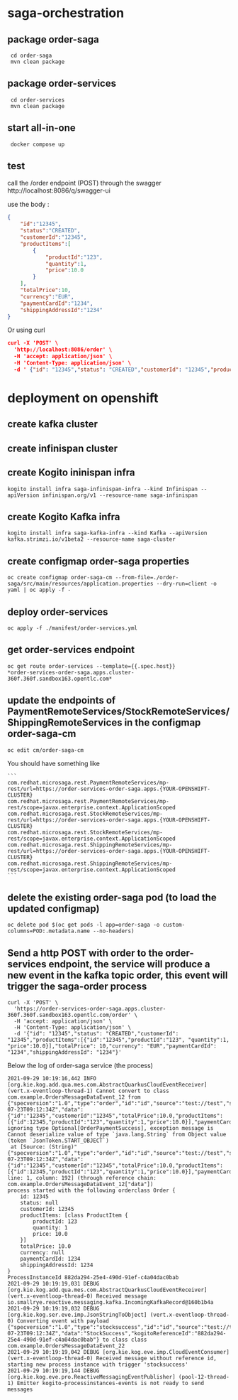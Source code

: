 # saga-orchestration


## package order-saga  
```mvn
 cd order-saga
 mvn clean package
```

## package order-services  
```mvn
 cd order-services
 mvn clean package
```


## start all-in-one 
```docker
 docker compose up
```

## test
call the /order endpoint (POST) through the swagger http://localhost:8086/q/swagger-ui 

use the body :
```json
{
    "id":"12345",
    "status":"CREATED",
    "customerId":"12345",
    "productItems":[
        {
            "productId":"123",
            "quantity":1,
            "price":10.0
        }
    ],
    "totalPrice":10,
    "currency":"EUR",
    "paymentCardId":"1234",
    "shippingAddressId":"1234"
}
```
Or using curl 
```json
curl -X 'POST' \
  'http://localhost:8086/order' \
  -H 'accept: application/json' \
  -H 'Content-Type: application/json' \
  -d ' {"id": "12345","status": "CREATED","customerId": "12345","productItems":[{"id":"12345","productId":"123", "quantity":1, "price":10.0}],"totalPrice": 10,"currency": "EUR","paymentCardId": "1234","shippingAddressId": "1234"}'
```
# deployment on openshift
## create kafka cluster
## create infinispan cluster
## create Kogito ininispan infra
```shell
kogito install infra saga-infinispan-infra --kind Infinispan --apiVersion infinispan.org/v1 --resource-name saga-infinispan 
```
## create Kogito Kafka infra
```shell
kogito install infra saga-kafka-infra --kind Kafka --apiVersion kafka.strimzi.io/v1beta2 --resource-name saga-cluster
```   
## create configmap order-saga properties
```
oc create configmap order-saga-cm --from-file=./order-saga/src/main/resources/application.properties --dry-run=client -o yaml | oc apply -f -
```

## deploy order-services
```
oc apply -f ./manifest/order-services.yml 
```
## get order-services endpoint 
```
oc get route order-services --template={{.spec.host}}
*order-services-order-saga.apps.cluster-360f.360f.sandbox163.opentlc.com*
```

## update the endpoints of PaymentRemoteServices/StockRemoteServices/ShippingRemoteServices in  the configmap order-saga-cm
```
oc edit cm/order-saga-cm
```
You should have something like

    ```
    com.redhat.microsaga.rest.PaymentRemoteServices/mp-rest/url=https://order-services-order-saga.apps.{YOUR-OPENSHIFT-CLUSTER}
    com.redhat.microsaga.rest.PaymentRemoteServices/mp-rest/scope=javax.enterprise.context.ApplicationScoped
    com.redhat.microsaga.rest.StockRemoteServices/mp-rest/url=https://order-services-order-saga.apps.{YOUR-OPENSHIFT-CLUSTER}
    com.redhat.microsaga.rest.StockRemoteServices/mp-rest/scope=javax.enterprise.context.ApplicationScoped
    com.redhat.microsaga.rest.ShippingRemoteServices/mp-rest/url=https://order-services-order-saga.apps.{YOUR-OPENSHIFT-CLUSTER}
    com.redhat.microsaga.rest.ShippingRemoteServices/mp-rest/scope=javax.enterprise.context.ApplicationScoped
    ```
## delete the existing order-saga pod (to load the updated configmap)
```
oc delete pod $(oc get pods -l app=order-saga -o custom-columns=POD:.metadata.name --no-headers)
```
## Send a http POST with order to the order-services endpoint, the service will produce a new event in the kafka topic order, this event will trigger the saga-order process
```shell 
curl -X 'POST' \
  'https://order-services-order-saga.apps.cluster-360f.360f.sandbox163.opentlc.com/order' \
  -H 'accept: application/json' \
  -H 'Content-Type: application/json' \
  -d '{"id": "12345","status": "CREATED","customerId": "12345","productItems":[{"id":"12345","productId":"123", "quantity":1, "price":10.0}],"totalPrice": 10,"currency": "EUR","paymentCardId": "1234","shippingAddressId": "1234"}'
```
Below the log of order-saga service (the process)
```log
2021-09-29 10:19:16,442 INFO  [org.kie.kog.add.qua.mes.com.AbstractQuarkusCloudEventReceiver] (vert.x-eventloop-thread-1) Cannot convert to class com.example.OrdersMessageDataEvent_12 from {"specversion":"1.0","type":"order","id":"id","source":"test://test","subject":"foo","datacontenttype":"application/json","dataschema":"http://schema.io","time":"2020-07-23T09:12:34Z","data":{"id":"12345","customerId":"12345","totalPrice":10.0,"productItems":[{"id":12345,"productId":"123","quantity":1,"price":10.0}],"paymentCardId":"1234","shippingAddressId":"1234"}}, ignoring type Optional[OrderPaymentSuccess], exception message is Cannot deserialize value of type `java.lang.String` from Object value (token `JsonToken.START_OBJECT`)
 at [Source: (String)"{"specversion":"1.0","type":"order","id":"id","source":"test://test","subject":"foo","datacontenttype":"application/json","dataschema":"http://schema.io","time":"2020-07-23T09:12:34Z","data":{"id":"12345","customerId":"12345","totalPrice":10.0,"productItems":[{"id":12345,"productId":"123","quantity":1,"price":10.0}],"paymentCardId":"1234","shippingAddressId":"1234"}}"; line: 1, column: 192] (through reference chain: com.example.OrdersMessageDataEvent_12["data"])
process started with the following orderclass Order {
    id: 12345
    status: null
    customerId: 12345
    productItems: [class ProductItem {
        productId: 123
        quantity: 1
        price: 10.0
    }]
    totalPrice: 10.0
    currency: null
    paymentCardId: 1234
    shippingAddressId: 1234
}
ProcessInstanceId 882da294-25e4-490d-91ef-c4a04dac0bab
2021-09-29 10:19:19,031 DEBUG [org.kie.kog.add.qua.mes.com.AbstractQuarkusCloudEventReceiver] (vert.x-eventloop-thread-0) Received message io.smallrye.reactive.messaging.kafka.IncomingKafkaRecord@160b1b4a
2021-09-29 10:19:19,032 DEBUG [org.kie.kog.ser.eve.imp.JsonStringToObject] (vert.x-eventloop-thread-0) Converting event with payload {"specversion":"1.0","type":"stocksuccess","id":"id","source":"test://test","subject":"foo","datacontenttype":"application/json","dataschema":"http://schema.io","time":"2020-07-23T09:12:34Z","data":"StockSuccess","kogitoReferenceId":"882da294-25e4-490d-91ef-c4a04dac0bab"} to class class com.example.OrdersMessageDataEvent_22
2021-09-29 10:19:19,042 DEBUG [org.kie.kog.eve.imp.CloudEventConsumer] (vert.x-eventloop-thread-0) Received message without reference id, starting new process instance with trigger 'stocksuccess'
2021-09-29 10:19:19,144 DEBUG [org.kie.kog.eve.pro.ReactiveMessagingEventPublisher] (pool-12-thread-1) Emitter kogito-processinstances-events is not ready to send messages
```
 